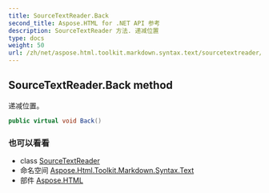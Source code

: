 ```yaml
---
title: SourceTextReader.Back
second_title: Aspose.HTML for .NET API 参考
description: SourceTextReader 方法. 递减位置
type: docs
weight: 50
url: /zh/net/aspose.html.toolkit.markdown.syntax.text/sourcetextreader/back/
---
```

## SourceTextReader.Back method

递减位置。

```csharp
public virtual void Back()
```

### 也可以看看

* class [SourceTextReader](../)
* 命名空间 [Aspose.Html.Toolkit.Markdown.Syntax.Text](../../sourcetextreader/)
* 部件 [Aspose.HTML](../../../)


